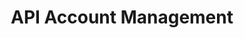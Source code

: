 ---
title: API Account Management
excerpt: ''
deprecated: false
hidden: true
metadata:
  title: ''
  description: ''
  robots: index
next:
  description: ''
---